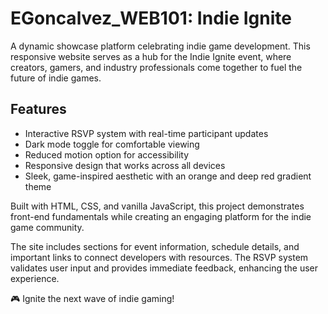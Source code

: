 # EGoncalvez_WEB101: Indie Ignite

A dynamic showcase platform celebrating indie game development. This responsive website serves as a hub for the Indie Ignite event, where creators, gamers, and industry professionals come together to fuel the future of indie games.

## Features
- Interactive RSVP system with real-time participant updates
- Dark mode toggle for comfortable viewing
- Reduced motion option for accessibility
- Responsive design that works across all devices
- Sleek, game-inspired aesthetic with an orange and deep red gradient theme

Built with HTML, CSS, and vanilla JavaScript, this project demonstrates front-end fundamentals while creating an engaging platform for the indie game community.

The site includes sections for event information, schedule details, and important links to connect developers with resources. The RSVP system validates user input and provides immediate feedback, enhancing the user experience.

🎮 Ignite the next wave of indie gaming!
